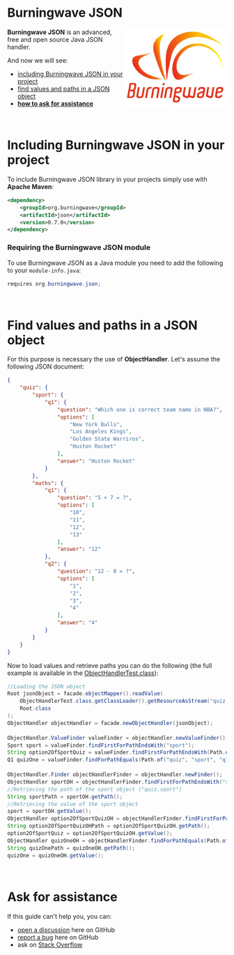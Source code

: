 # Burningwave JSON

<a href="https://www.burningwave.org">
<img src="https://raw.githubusercontent.com/burningwave/burningwave.github.io/main/logo.png" alt="logo.png" height="180px" align="right"/>
</a>

**Burningwave JSON** is an advanced, free and open source Java JSON handler.

And now we will see:
* [including Burningwave JSON in your project](#Including-Burningwave-JSON-in-your-project)
* [find values ​​and paths in a JSON object](#Find-values-and-paths-in-a-JSON-object)
* [**how to ask for assistance**](#Ask-for-assistance)

<br/>

# <a name="Including-Burningwave-JSON-in-your-project"></a>Including Burningwave JSON in your project 
To include Burningwave JSON library in your projects simply use with **Apache Maven**:

```xml
<dependency>
    <groupId>org.burningwave</groupId>
    <artifactId>json</artifactId>
    <version>0.7.0</version>
</dependency>
```

### Requiring the Burningwave JSON module

To use Burningwave JSON as a Java module you need to add the following to your `module-info.java`: 

```java
requires org.burningwave.json;
```

<br/>

# <a name="Find-values-and-paths-in-a-JSON-object"></a>Find values ​​and paths in a JSON object
For this purpose is necessary the use of  **ObjectHandler**. Let's assume the following JSON document:

```json
{
    "quiz": {
        "sport": {
            "q1": {
                "question": "Which one is correct team name in NBA?",
                "options": [
                    "New York Bulls",
                    "Los Angeles Kings",
                    "Golden State Warriros",
                    "Huston Rocket"
                ],
                "answer": "Huston Rocket"
            }
        },
        "maths": {
            "q1": {
                "question": "5 + 7 = ?",
                "options": [
                    "10",
                    "11",
                    "12",
                    "13"
                ],
                "answer": "12"
            },
            "q2": {
                "question": "12 - 8 = ?",
                "options": [
                    "1",
                    "2",
                    "3",
                    "4"
                ],
                "answer": "4"
            }
        }
    }
}
```
Now to load values and retrieve paths you can do the following (the full example is available in the [ObjectHandlerTest.class](https://github.com/burningwave/json/blob/main/src/test/java/org/burningwave/json/ObjectHandlerTest.java)):

```java
//Loading the JSON object
Root jsonObject = facade.objectMapper().readValue(
	ObjectHandlerTest.class.getClassLoader().getResourceAsStream("quiz.json"),
	Root.class
);
ObjectHandler objectHandler = facade.newObjectHandler(jsonObject);

ObjectHandler.ValueFinder valueFinder = objectHandler.newValueFinder();
Sport sport = valueFinder.findFirstForPathEndsWith("sport");
String option2OfSportQuiz = valueFinder.findFirstForPathEndsWith(Path.of("sport", "q1", "options[1]"));
Q1 quizOne = valueFinder.findForPathEquals(Path.of("quiz", "sport", "q1"));

ObjectHandler.Finder objectHandlerFinder = objectHandler.newFinder();
ObjectHandler sportOH = objectHandlerFinder.findFirstForPathEndsWith("sport");
//Retrieving the path of the sport object ("quiz.sport")
String sportPath = sportOH.getPath();
//Retrieving the value of the sport object
sport = sportOH.getValue();
ObjectHandler option2OfSportQuizOH = objectHandlerFinder.findFirstForPathEndsWith(Path.of("sport", "q1", "options[1]"));
String option2OfSportQuizOHPath = option2OfSportQuizOH.getPath();
option2OfSportQuiz = option2OfSportQuizOH.getValue();
ObjectHandler quizOneOH = objectHandlerFinder.findForPathEquals(Path.of("quiz", "sport", "q1"));
String quizOnePath = quizOneOH.getPath();
quizOne = quizOneOH.getValue();
```

<br />

# <a name="Ask-for-assistance"></a>Ask for assistance
If this guide can't help you, you can:
* [open a discussion](https://github.com/burningwave/json/discussions) here on GitHub
* [report a bug](https://github.com/burningwave/json/issues) here on GitHub
* ask on [Stack Overflow](https://stackoverflow.com/search?q=burningwave)

